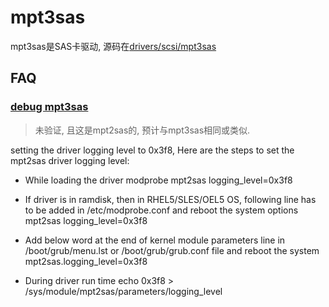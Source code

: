# mpt3sas
mpt3sas是SAS卡驱动, 源码在[drivers/scsi/mpt3sas](https://elixir.bootlin.com/linux/v5.10.53/source/drivers/scsi/mpt3sas)

## FAQ
### [debug mpt3sas](https://bugzilla.kernel.org/show_bug.cgi?id=60644)
> 未验证, 且这是mpt2sas的, 预计与mpt3sas相同或类似.

setting the driver logging level to 0x3f8, Here are the steps to set the mpt2sas driver logging level:

- While loading the driver 
        modprobe mpt2sas logging_level=0x3f8
    
- If driver is in ramdisk, then in RHEL5/SLES/OEL5 OS, following line has to be added in /etc/modprobe.conf and reboot the system
    options mpt2sas logging_level=0x3f8

- Add below word at the end of kernel module parameters line in /boot/grub/menu.lst or /boot/grub/grub.conf file and reboot the system
    mpt2sas.logging_level=0x3f8
 
- During driver run time
         echo 0x3f8 > /sys/module/mpt2sas/parameters/logging_level